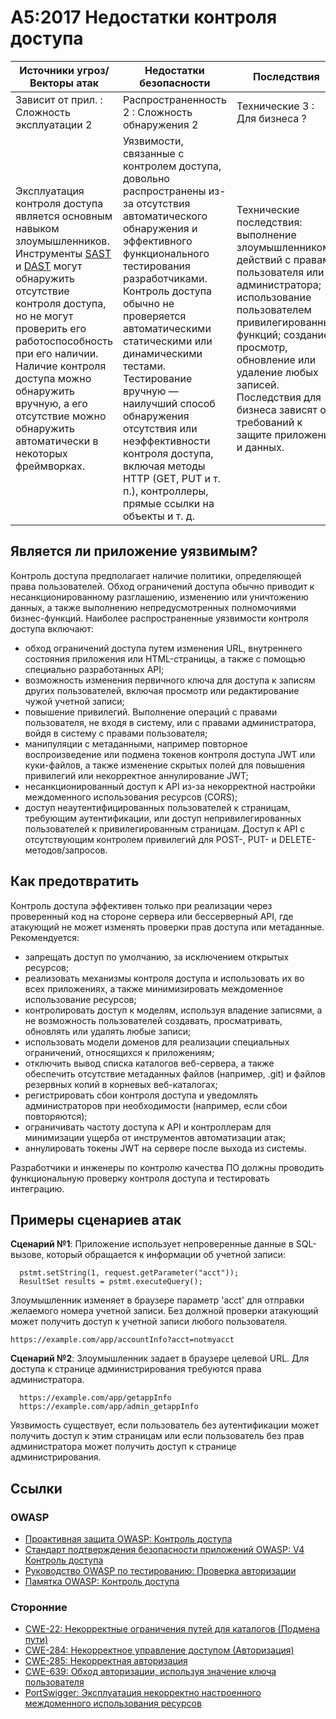 # A5:2017 Недостатки контроля доступа

| Источники угроз/Векторы атак | Недостатки безопасности  | Последствия |
| -- | -- | -- |
| Зависит от прил. : Сложность эксплуатации 2 | Распространенность 2 : Сложность обнаружения 2 | Технические 3 : Для бизнеса ? |
| Эксплуатация контроля доступа является основным навыком злоумышленников. Инструменты [SAST](https://owasp.org/www-community/Source_Code_Analysis_Tools) и [DAST](https://owasp.org/www-community/Vulnerability_Scanning_Tools) могут обнаружить отсутствие контроля доступа, но не могут проверить его работоспособность при его наличии. Наличие контроля доступа можно обнаружить вручную, а его отсутствие можно обнаружить автоматически в некоторых фреймворках.| Уязвимости, связанные с контролем доступа, довольно распространены из-за отсутствия автоматического обнаружения и эффективного функционального тестирования разработчиками. Контроль доступа обычно не проверяется автоматическими статическими или динамическими тестами. Тестирование вручную — наилучший способ обнаружения отсутствия или неэффективности контроля доступа, включая методы HTTP (GET, PUT и т. п.), контроллеры, прямые ссылки на объекты и т. д. | Технические последствия: выполнение злоумышленником действий с правами пользователя или администратора; использование пользователем привилегированных функций; создание, просмотр, обновление или удаление любых записей. Последствия для бизнеса зависят от требований к защите приложения и данных. |

## Является ли приложение уязвимым?

Контроль доступа предполагает наличие политики, определяющей права пользователей. Обход ограничений доступа обычно приводит к несанкционированному разглашению, изменению или уничтожению данных, а также выполнению непредусмотренных полномочиями бизнес-функций. Наиболее распространенные уязвимости контроля доступа включают:

* обход ограничений доступа путем изменения URL, внутреннего состояния приложения или HTML-страницы, а также с помощью специально разработанных API;
* возможность изменения первичного ключа для доступа к записям других пользователей, включая просмотр или редактирование чужой учетной записи;
* повышение привилегий. Выполнение операций с правами пользователя, не входя в систему, или с правами администратора, войдя в систему с правами пользователя;
* манипуляции с метаданными, например повторное воспроизведение или подмена токенов контроля доступа JWT или куки-файлов, а также изменение скрытых полей для повышения привилегий или некорректное аннулирование JWT;
* несанкционированный доступ к API из-за некорректной настройки междоменного использования ресурсов (CORS);
* доступ неаутентифицированных пользователей к страницам, требующим аутентификации, или доступ непривилегированных пользователей к привилегированным страницам. Доступ к API с отсутствующим контролем привилегий для POST-, PUT- и DELETE-методов/запросов.

## Как предотвратить

Контроль доступа эффективен только при реализации через проверенный код на стороне сервера или беcсерверный API, где атакующий не может изменять проверки прав доступа или метаданные. Рекомендуется:

* запрещать доступ по умолчанию, за исключением открытых ресурсов;
* реализовать механизмы контроля доступа и использовать их во всех приложениях, а также минимизировать междоменное использование ресурсов;
* контролировать доступ к моделям, используя владение записями, а не возможность пользователей создавать, просматривать, обновлять или удалять любые записи;
* использовать модели доменов для реализации специальных ограничений, относящихся к приложениям;
* отключить вывод списка каталогов веб-сервера, а также обеспечить отсутствие метаданных файлов (например, .git) и файлов резервных копий в корневых веб-каталогах;
* регистрировать сбои контроля доступа и уведомлять администраторов при необходимости (например, если сбои повторяются);
* ограничивать частоту доступа к API и контроллерам для минимизации ущерба от инструментов автоматизации атак;
* аннулировать токены JWT на сервере после выхода из системы.

Разработчики и инженеры по контролю качества ПО должны проводить функциональную проверку контроля доступа и тестировать интеграцию.

## Примеры сценариев атак

**Сценарий №1**: Приложение использует непроверенные данные в SQL-вызове, который обращается к информации об учетной записи:

```
  pstmt.setString(1, request.getParameter("acct"));
  ResultSet results = pstmt.executeQuery();
```

Злоумышленник изменяет в браузере параметр 'acct' для отправки желаемого номера учетной записи. Без должной проверки атакующий может получить доступ к учетной записи любого пользователя.

`https://example.com/app/accountInfo?acct=notmyacct`

**Сценарий №2**: Злоумышленник задает в браузере целевой URL. Для доступа к странице администрирования требуются права администратора.

```
  https://example.com/app/getappInfo
  https://example.com/app/admin_getappInfo
```

Уязвимость существует, если пользователь без аутентификации может получить доступ к этим страницам или если пользователь без прав администратора может получить доступ к странице администрирования.

## Ссылки

### OWASP

* [Проактивная защита OWASP: Контроль доступа](https://owasp.org/www-project-proactive-controls/v3/en/c7-enforce-access-controls)
* [Стандарт подтверждения безопасности приложений OWASP: V4 Контроль доступа](https://github.com/OWASP/ASVS/blob/v4.0.2/4.0/en/0x11-V2-Authentication.md)
* [Руководство OWASP по тестированию: Проверка авторизации](https://owasp.org/www-project-web-security-testing-guide/latest/4-Web_Application_Security_Testing/05-Authorization_Testing/README)
* [Памятка OWASP: Контроль доступа](https://cheatsheetseries.owasp.org/cheatsheets/Access_Control_Cheat_Sheet.html)

### Сторонние

* [CWE-22: Некорректные ограничения путей для каталогов (Подмена пути)](https://cwe.mitre.org/data/definitions/22.html)
* [CWE-284: Некорректное управление доступом (Авторизация)](https://cwe.mitre.org/data/definitions/284.html)
* [CWE-285: Некорректная авторизация](https://cwe.mitre.org/data/definitions/285.html)
* [CWE-639: Обход авторизации, используя значение ключа пользователя](https://cwe.mitre.org/data/definitions/639.html)
* [PortSwigger: Эксплуатация некорректно настроенного междоменного использования ресурсов](https://portswigger.net/blog/exploiting-cors-misconfigurations-for-bitcoins-and-bounties)